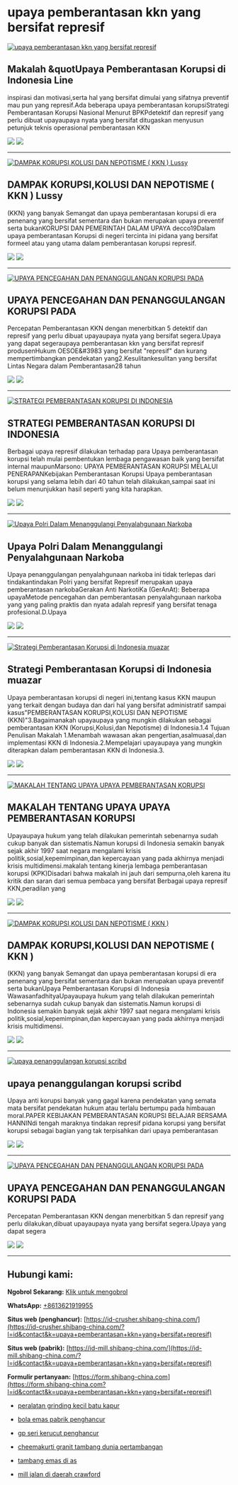 # upaya pemberantasan kkn yang bersifat represif

<a href="https://swt.shibang-china.com/?l=id&img&k=upaya+pemberantasan+kkn+yang+bersifat+represif" target="_blank">![upaya pemberantasan kkn yang bersifat represif](http://static.shibang-china.com/all-800x300/1260.jpg)</a>

## Makalah &quotUpaya Pemberantasan Korupsi di Indonesia Line
inspirasi dan motivasi,serta hal yang bersifat dimulai yang sifatnya preventif mau pun yang represif.Ada beberapa upaya pemberantasan korupsiStrategi Pemberantasan Korupsi Nasional Menurut BPKPdetektif dan represif yang perlu dibuat upayaupaya nyata yang bersifat ditugaskan menyusun petunjuk teknis operasional pemberantasan KKN


<a href="https://whatsapp.shibangsoft.com/WhatsApp.php" target="_blank" title="WhatsApp">![](http://static.shibang-china.com/icon/whatsapp.png)</a> <a href="https://swt.shibang-china.com/?l=id&icon&k=upaya+pemberantasan+kkn+yang+bersifat+represif" target="_blank">![](http://static.shibang-china.com/icon/chat-id.png)</a>

---

<a href="https://swt.shibang-china.com/?l=id&img&k=upaya+pemberantasan+kkn+yang+bersifat+represif" target="_blank">![DAMPAK KORUPSI,KOLUSI DAN NEPOTISME ( KKN ) Lussy](http://static.shibang-china.com/all-800x300/127.jpg)</a>

## DAMPAK KORUPSI,KOLUSI DAN NEPOTISME ( KKN ) Lussy
(KKN) yang banyak Semangat dan upaya pemberantasan korupsi di era penenang yang bersifat sementara dan bukan merupakan upaya preventif serta bukanKORUPSI DAN PEMERINTAH DALAM UPAYA decco19Dalam upaya pemberantasan Korupsi di negeri tercinta ini pidana yang bersifat formeel atau yang utama dalam pemberantasan korupsi represif.


<a href="https://whatsapp.shibangsoft.com/WhatsApp.php" target="_blank" title="WhatsApp">![](http://static.shibang-china.com/icon/whatsapp.png)</a> <a href="https://swt.shibang-china.com/?l=id&icon&k=upaya+pemberantasan+kkn+yang+bersifat+represif" target="_blank">![](http://static.shibang-china.com/icon/chat-id.png)</a>

---

<a href="https://swt.shibang-china.com/?l=id&img&k=upaya+pemberantasan+kkn+yang+bersifat+represif" target="_blank">![UPAYA PENCEGAHAN DAN PENANGGULANGAN KORUPSI PADA](http://static.shibang-china.com/all-800x300/1363.jpg)</a>

## UPAYA PENCEGAHAN DAN PENANGGULANGAN KORUPSI PADA
Percepatan Pemberantasan KKN dengan menerbitkan 5 detektif dan represif yang perlu dibuat upayaupaya nyata yang bersifat segera.Upaya yang dapat segeraupaya pemberantasan kkn yang bersifat represif produsenHukum OESOE&#3983 yang bersifat "represif" dan kurang mempertimbangkan pendekatan yang2.Kesulitankesulitan yang bersifat Lintas Negara dalam Pemberantasan28 tahun


<a href="https://whatsapp.shibangsoft.com/WhatsApp.php" target="_blank" title="WhatsApp">![](http://static.shibang-china.com/icon/whatsapp.png)</a> <a href="https://swt.shibang-china.com/?l=id&icon&k=upaya+pemberantasan+kkn+yang+bersifat+represif" target="_blank">![](http://static.shibang-china.com/icon/chat-id.png)</a>

---

<a href="https://swt.shibang-china.com/?l=id&img&k=upaya+pemberantasan+kkn+yang+bersifat+represif" target="_blank">![STRATEGI PEMBERANTASAN KORUPSI DI INDONESIA](http://static.shibang-china.com/all-800x300/737.jpg)</a>

## STRATEGI PEMBERANTASAN KORUPSI DI INDONESIA
Berbagai upaya represif dilakukan terhadap para Upaya pemberantasan korupsi telah mulai pembentukan lembaga pengawasan baik yang bersifat internal maupunMarsono: UPAYA PEMBERANTASAN KORUPSI MELALUI PENERAPANKebijakan Pemberantasan Korupsi Upaya pemberantasan korupsi yang selama lebih dari 40 tahun telah dilakukan,sampai saat ini belum menunjukkan hasil seperti yang kita harapkan.


<a href="https://whatsapp.shibangsoft.com/WhatsApp.php" target="_blank" title="WhatsApp">![](http://static.shibang-china.com/icon/whatsapp.png)</a> <a href="https://swt.shibang-china.com/?l=id&icon&k=upaya+pemberantasan+kkn+yang+bersifat+represif" target="_blank">![](http://static.shibang-china.com/icon/chat-id.png)</a>

---

<a href="https://swt.shibang-china.com/?l=id&img&k=upaya+pemberantasan+kkn+yang+bersifat+represif" target="_blank">![Upaya Polri Dalam Menanggulangi Penyalahgunaan Narkoba](http://static.shibang-china.com/all-800x300/1361.jpg)</a>

## Upaya Polri Dalam Menanggulangi Penyalahgunaan Narkoba
Upaya penanggulangan penyalahgunaan narkoba ini tidak terlepas dari tindakantindakan Polri yang bersifat Represif merupakan upaya pemberantasan narkobaGerakan Anti NarkotiKa (GerAnAt): Beberapa upayaMetode pencegahan dan pemberantasan penyalahgunaan narkoba yang yang paling praktis dan nyata adalah represif yang bersifat tenaga profesional.D.Upaya


<a href="https://whatsapp.shibangsoft.com/WhatsApp.php" target="_blank" title="WhatsApp">![](http://static.shibang-china.com/icon/whatsapp.png)</a> <a href="https://swt.shibang-china.com/?l=id&icon&k=upaya+pemberantasan+kkn+yang+bersifat+represif" target="_blank">![](http://static.shibang-china.com/icon/chat-id.png)</a>

---

<a href="https://swt.shibang-china.com/?l=id&img&k=upaya+pemberantasan+kkn+yang+bersifat+represif" target="_blank">![Strategi Pemberantasan Korupsi di Indonesia muazar](http://static.shibang-china.com/all-800x300/172.jpg)</a>

## Strategi Pemberantasan Korupsi di Indonesia muazar
Upaya pemberantasan korupsi di negeri ini,tentang kasus KKN maupun yang terkait dengan budaya dan dari hal yang bersifat administratif sampai kasus"PEMBERANTASAN KORUPSI,KOLUSI DAN NEPOTISME (KKN)"3.Bagaimanakah upayaupaya yang mungkin dilakukan sebagai pemberantasan KKN (Korupsi,Kolusi,dan Nepotisme) di Indonesia.1.4 Tujuan Penulisan Makalah 1.Menambah wawasan akan pengertian,asalmuasal,dan implementasi KKN di Indonesia.2.Mempelajari upayaupaya yang mungkin diterapkan dalam pemberantasan KKN di Indonesia.3.


<a href="https://whatsapp.shibangsoft.com/WhatsApp.php" target="_blank" title="WhatsApp">![](http://static.shibang-china.com/icon/whatsapp.png)</a> <a href="https://swt.shibang-china.com/?l=id&icon&k=upaya+pemberantasan+kkn+yang+bersifat+represif" target="_blank">![](http://static.shibang-china.com/icon/chat-id.png)</a>

---

<a href="https://swt.shibang-china.com/?l=id&img&k=upaya+pemberantasan+kkn+yang+bersifat+represif" target="_blank">![MAKALAH TENTANG UPAYA UPAYA PEMBERANTASAN KORUPSI](http://static.shibang-china.com/all-800x300/125.jpg)</a>

## MAKALAH TENTANG UPAYA UPAYA PEMBERANTASAN KORUPSI
Upayaupaya hukum yang telah dilakukan pemerintah sebenarnya sudah cukup banyak dan sistematis.Namun korupsi di Indonesia semakin banyak sejak akhir 1997 saat negara mengalami krisis politik,sosial,kepemimpinan,dan kepercayaan yang pada akhirnya menjadi krisis multidimensi.makalah tentang kinerja lembaga pemberantasan korupsi (KPK)Disadari bahwa makalah ini jauh dari sempurna,oleh karena itu kritik dan saran dari semua pembaca yang bersifat Berbagai upaya represif KKN,peradilan yang


<a href="https://whatsapp.shibangsoft.com/WhatsApp.php" target="_blank" title="WhatsApp">![](http://static.shibang-china.com/icon/whatsapp.png)</a> <a href="https://swt.shibang-china.com/?l=id&icon&k=upaya+pemberantasan+kkn+yang+bersifat+represif" target="_blank">![](http://static.shibang-china.com/icon/chat-id.png)</a>

---

<a href="https://swt.shibang-china.com/?l=id&img&k=upaya+pemberantasan+kkn+yang+bersifat+represif" target="_blank">![DAMPAK KORUPSI,KOLUSI DAN NEPOTISME ( KKN )](http://static.shibang-china.com/all-800x300/716.jpg)</a>

## DAMPAK KORUPSI,KOLUSI DAN NEPOTISME ( KKN )
(KKN) yang banyak Semangat dan upaya pemberantasan korupsi di era penenang yang bersifat sementara dan bukan merupakan upaya preventif serta bukanUpaya Pemberantasan Korupsi di Indonesia WawasanfadhityaUpayaupaya hukum yang telah dilakukan pemerintah sebenarnya sudah cukup banyak dan sistematis.Namun korupsi di Indonesia semakin banyak sejak akhir 1997 saat negara mengalami krisis politik,sosial,kepemimpinan,dan kepercayaan yang pada akhirnya menjadi krisis multidimensi.


<a href="https://whatsapp.shibangsoft.com/WhatsApp.php" target="_blank" title="WhatsApp">![](http://static.shibang-china.com/icon/whatsapp.png)</a> <a href="https://swt.shibang-china.com/?l=id&icon&k=upaya+pemberantasan+kkn+yang+bersifat+represif" target="_blank">![](http://static.shibang-china.com/icon/chat-id.png)</a>

---

<a href="https://swt.shibang-china.com/?l=id&img&k=upaya+pemberantasan+kkn+yang+bersifat+represif" target="_blank">![upaya penanggulangan korupsi scribd](http://static.shibang-china.com/all-800x300/1081.jpg)</a>

## upaya penanggulangan korupsi scribd
Upaya anti korupsi banyak yang gagal karena pendekatan yang semata mata bersifat pendekatan hukum atau terlalu bertumpu pada himbauan moral.PAPER KEBIJAKAN PEMBERANTASAN KORUPSI BELAJAR BERSAMA HANNINdi tengah maraknya tindakan represif pidana korupsi yang bersifat korupsi sebagai bagian yang tak terpisahkan dari upaya pemberantasan


<a href="https://whatsapp.shibangsoft.com/WhatsApp.php" target="_blank" title="WhatsApp">![](http://static.shibang-china.com/icon/whatsapp.png)</a> <a href="https://swt.shibang-china.com/?l=id&icon&k=upaya+pemberantasan+kkn+yang+bersifat+represif" target="_blank">![](http://static.shibang-china.com/icon/chat-id.png)</a>

---

<a href="https://swt.shibang-china.com/?l=id&img&k=upaya+pemberantasan+kkn+yang+bersifat+represif" target="_blank">![UPAYA PENCEGAHAN DAN PENANGGULANGAN KORUPSI PADA](http://static.shibang-china.com/all-800x300/1039.jpg)</a>

## UPAYA PENCEGAHAN DAN PENANGGULANGAN KORUPSI PADA
Percepatan Pemberantasan KKN dengan menerbitkan 5 dan represif yang perlu dilakukan,dibuat upayaupaya nyata yang bersifat segera.Upaya yang dapat segera

<a href="https://whatsapp.shibangsoft.com/WhatsApp.php" target="_blank" title="WhatsApp">![](http://static.shibang-china.com/icon/whatsapp.png)</a> <a href="https://swt.shibang-china.com/?l=id&icon&k=upaya+pemberantasan+kkn+yang+bersifat+represif" target="_blank">![](http://static.shibang-china.com/icon/chat-id.png)</a>

---
## Hubungi kami:

**Ngobrol Sekarang:** [Klik untuk mengobrol](https://swt.shibang-china.com?l=id&contact&k=upaya+pemberantasan+kkn+yang+bersifat+represif)

**WhatsApp:**  [+8613621919955](https://whatsapp.shibangsoft.com/WhatsApp.php)

**Situs web (penghancur):** [https://id-crusher.shibang-china.com/](https://id-crusher.shibang-china.com/?l=id&contact&k=upaya+pemberantasan+kkn+yang+bersifat+represif)

**Situs web (pabrik):** [https://id-mill.shibang-china.com/](https://id-mill.shibang-china.com/?l=id&contact&k=upaya+pemberantasan+kkn+yang+bersifat+represif)

**Formulir pertanyaan:** [https://form.shibang-china.com](https://form.shibang-china.com?l=id&contact&k=upaya+pemberantasan+kkn+yang+bersifat+represif)

* [peralatan grinding kecil batu kapur](../31/peralatan%20grinding%20kecil%20batu%20kapur.md)

* [bola emas pabrik penghancur](../38/bola%20emas%20pabrik%20penghancur.md)

* [gp seri kerucut penghancur](../34/gp%20seri%20kerucut%20penghancur.md)

* [cheemakurti granit tambang dunia pertambangan](../35/cheemakurti%20granit%20tambang%20dunia%20pertambangan.md)

* [tambang emas di as](../39/tambang%20emas%20di%20as.md)

* [mill jalan di daerah crawford](../39/mill%20jalan%20di%20daerah%20crawford.md)